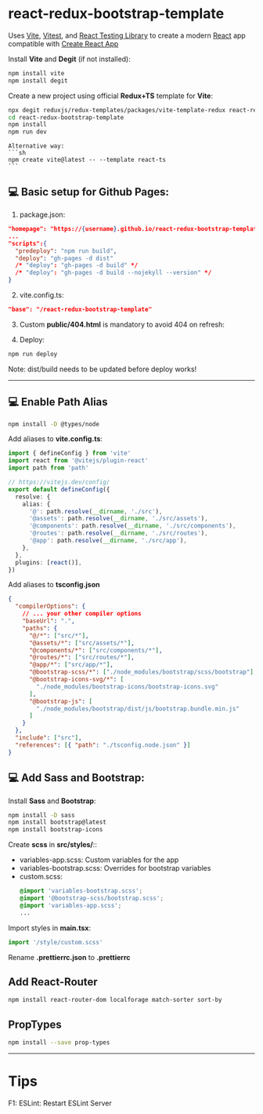 # react-redux-bootstrap-template

Uses [Vite](https://vitejs.dev/), [Vitest](https://vitest.dev/), and [React Testing Library](https://github.com/testing-library/react-testing-library) to create a modern [React](https://react.dev/) app compatible with [Create React App](https://create-react-app.dev/)

Install **Vite** and **Degit** (if not installed):

```sh
npm install vite
npm install degit
```

Create a new project using official **Redux+TS** template for **Vite**:

```sh
npx degit reduxjs/redux-templates/packages/vite-template-redux react-redux-bootstrap-template
cd react-redux-bootstrap-template
npm install
npm run dev
```

    Alternative way:
    ```sh
    npm create vite@latest -- --template react-ts
    ```

## 💻 Basic setup for Github Pages:

1. package.json:

```json
"homepage": "https://{username}.github.io/react-redux-bootstrap-template"
...
"scripts":{
  "predeploy": "npm run build",
  "deploy": "gh-pages -d dist"
  /* "deploy": "gh-pages -d build" */
  /* "deploy": "gh-pages -d build --nojekyll --version" */
}
```

2. vite.config.ts:

```json
"base": "/react-redux-bootstrap-template"
```

3. Custom **public/404.html** is mandatory to avoid 404 on refresh:

4. Deploy:

```sh
npm run deploy
```

Note: dist/build needs to be updated before deploy works!

---

## 💻 Enable Path Alias

```sh
npm install -D @types/node
```

Add aliases to **vite.config.ts**:

```ts
import { defineConfig } from 'vite'
import react from '@vitejs/plugin-react'
import path from 'path'

// https://vitejs.dev/config/
export default defineConfig({
  resolve: {
    alias: {
      '@': path.resolve(__dirname, './src'),
      '@assets': path.resolve(__dirname, './src/assets'),
      '@components': path.resolve(__dirname, './src/components'),
      '@routes': path.resolve(__dirname, './src/routes'),
      '@app': path.resolve(__dirname, './src/app'),
    },
  },
  plugins: [react()],
})
```

Add aliases to **tsconfig.json**

```json
{
  "compilerOptions": {
    // ... your other compiler options
    "baseUrl": ".",
    "paths": {
      "@/*": ["src/*"],
      "@assets/*": ["src/assets/*"],
      "@components/*": ["src/components/*"],
      "@routes/*": ["src/routes/*"],
      "@app/*": ["src/app/*"],
      "@bootstrap-scss/*": ["./node_modules/bootstrap/scss/bootstrap"],
      "@bootstrap-icons-svg/*": [
        "./node_modules/bootstrap-icons/bootstrap-icons.svg"
      ],
      "@bootstrap-js": [
        "./node_modules/bootstrap/dist/js/bootstrap.bundle.min.js"
      ]
    }
  },
  "include": ["src"],
  "references": [{ "path": "./tsconfig.node.json" }]
}
```

## 💻 Add Sass and Bootstrap:

Install **Sass** and **Bootstrap**:

```sh
npm install -D sass
npm install bootstrap@latest
npm install bootstrap-icons
```

Create **scss** in **src/styles/**::

- variables-app.scss: Custom variables for the app
- variables-bootstrap.scss: Overrides for bootstrap variables
- custom.scss:
  ```scss
  @import 'variables-bootstrap.scss';
  @import '@bootstrap-scss/bootstrap.scss';
  @import 'variables-app.scss';
  ...
  ```

Import styles in **main.tsx**:

```ts
import '/style/custom.scss'
```

Rename **.prettierrc.json** to **.prettierrc**

## Add React-Router

```sh
npm install react-router-dom localforage match-sorter sort-by
```

## PropTypes

```sh
npm install --save prop-types
```

---

# Tips

F1: ESLint: Restart ESLint Server

